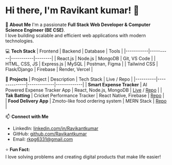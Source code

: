 # Hi there, I'm Ravikant kumar! 👋

🚀 **About Me**
I'm a passionate **Full Stack Web Developer & Computer Science Engineer (BE CSE)**.  
I love building scalable and efficient web applications with modern technologies.

💻 **Tech Stack**
| Frontend | Backend | Database | Tools |
|-----------|----------|-----------|--------|
| React.js | Node.js | MongoDB | Git, VS Code |
| HTML, CSS, JS | Express.js | MySQL | Postman, Figma |
| Tailwind CSS | Flask/Django | Firebase | Render, Vercel |

🌟 **Projects**
| Project | Description | Tech Stack | Live / Repo |
|----------|--------------|-------------|-------------|
| **Smart Expense Tracker** | AI Powered Expense Tracker App | React, Node.js, MongoDB | [Live](#) / [Repo](#) |
| **Tak Batting** | Cricket Performance Tracker | React Native, Firebase | [Repo](#) |
| **Food Delivery App** | Zmoto-like food ordering system | MERN Stack | [Repo](#) |

📫 **Connect with Me**
- LinkedIn: [linkedin.com/in/Ravikantkumar](https://linkedin.com/in/ravikantkumarai)
- GitHub: [github.com/Ravikantkumar](https://github.com/Ravipatelai)
- Email: rkpg6331@gmail.com

⭐ **Fun Fact:**  
I love solving problems and creating digital products that make life easier!
